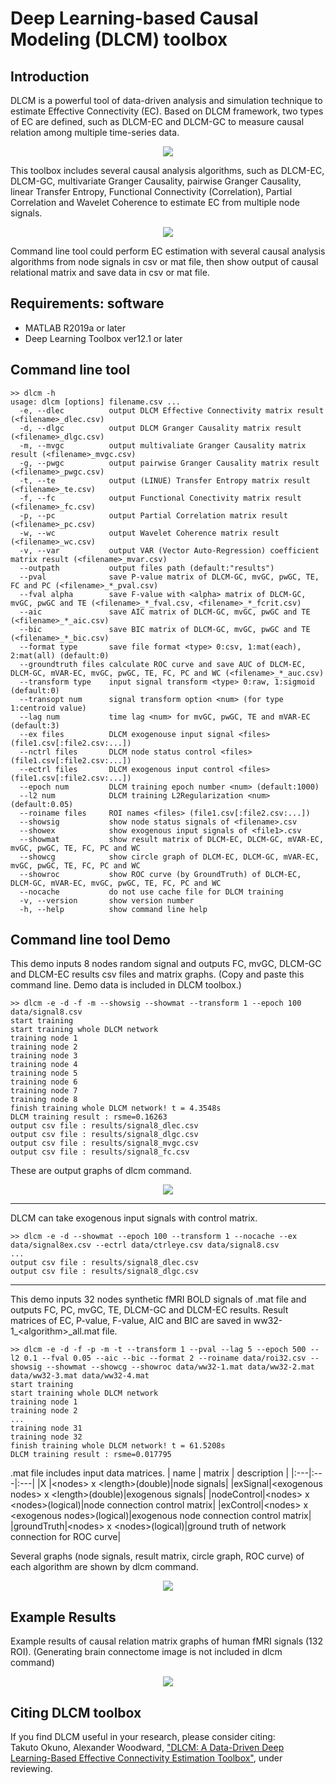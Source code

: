 # Deep Learning-based Causal Modeling (DLCM) toolbox

## Introduction
DLCM is a powerful tool of data-driven analysis and simulation technique to estimate Effective Connectivity (EC).
Based on DLCM framework, two types of EC are defined, such as DLCM-EC and DLCM-GC to measure causal relation among multiple time-series data.
<div align="center">
<img src="data/figure1.jpg">
</div>

This toolbox includes several causal analysis algorithms, such as DLCM-EC, DLCM-GC, multivariate Granger Causality, pairwise Granger Causality,
linear Transfer Entropy, Functional Connectivity (Correlation), Partial Correlation and Wavelet Coherence to estimate EC from multiple node signals.
<div align="center">
<img src="data/figure3b.jpg">
</div>

Command line tool could perform EC estimation with several causal analysis algorithms from node signals in csv or mat file,
then show output of causal relational matrix and save data in csv or mat file.

## Requirements: software
* MATLAB R2019a or later
* Deep Learning Toolbox ver12.1 or later

## Command line tool
~~~
>> dlcm -h
usage: dlcm [options] filename.csv ...
  -e, --dlec          output DLCM Effective Connectivity matrix result (<filename>_dlec.csv)
  -d, --dlgc          output DLCM Granger Causality matrix result (<filename>_dlgc.csv)
  -m, --mvgc          output multivaliate Granger Causality matrix result (<filename>_mvgc.csv)
  -g, --pwgc          output pairwise Granger Causality matrix result (<filename>_pwgc.csv)
  -t, --te            output (LINUE) Transfer Entropy matrix result (<filename>_te.csv)
  -f, --fc            output Functional Conectivity matrix result (<filename>_fc.csv)
  -p, --pc            output Partial Correlation matrix result (<filename>_pc.csv)
  -w, --wc            output Wavelet Coherence matrix result (<filename>_wc.csv)
  -v, --var           output VAR (Vector Auto-Regression) coefficient matrix result (<filename>_mvar.csv)
  --outpath           output files path (default:"results")
  --pval              save P-value matrix of DLCM-GC, mvGC, pwGC, TE, FC and PC (<filename>_*_pval.csv)
  --fval alpha        save F-value with <alpha> matrix of DLCM-GC, mvGC, pwGC and TE (<filename>_*_fval.csv, <filename>_*_fcrit.csv)
  --aic               save AIC matrix of DLCM-GC, mvGC, pwGC and TE (<filename>_*_aic.csv)
  --bic               save BIC matrix of DLCM-GC, mvGC, pwGC and TE (<filename>_*_bic.csv)
  --format type       save file format <type> 0:csv, 1:mat(each), 2:mat(all) (default:0)
  --groundtruth files calculate ROC curve and save AUC of DLCM-EC, DLCM-GC, mVAR-EC, mvGC, pwGC, TE, FC, PC and WC (<filename>_*_auc.csv)
  --transform type    input signal transform <type> 0:raw, 1:sigmoid (default:0)
  --transopt num      signal transform option <num> (for type 1:centroid value)
  --lag num           time lag <num> for mvGC, pwGC, TE and mVAR-EC (default:3)
  --ex files          DLCM exogenouse input signal <files> (file1.csv[:file2.csv:...])
  --nctrl files       DLCM node status control <files> (file1.csv[:file2.csv:...])
  --ectrl files       DLCM exogenous input control <files> (file1.csv[:file2.csv:...])
  --epoch num         DLCM training epoch number <num> (default:1000)
  --l2 num            DLCM training L2Regularization <num> (default:0.05)
  --roiname files     ROI names <files> (file1.csv[:file2.csv:...])
  --showsig           show node status signals of <filename>.csv
  --showex            show exogenous input signals of <file1>.csv
  --showmat           show result matrix of DLCM-EC, DLCM-GC, mVAR-EC, mvGC, pwGC, TE, FC, PC and WC
  --showcg            show circle graph of DLCM-EC, DLCM-GC, mVAR-EC, mvGC, pwGC, TE, FC, PC and WC
  --showroc           show ROC curve (by GroundTruth) of DLCM-EC, DLCM-GC, mVAR-EC, mvGC, pwGC, TE, FC, PC and WC
  --nocache           do not use cache file for DLCM training
  -v, --version       show version number
  -h, --help          show command line help
~~~

## Command line tool Demo
This demo inputs 8 nodes random signal and outputs FC, mvGC, DLCM-GC and DLCM-EC results csv files and matrix graphs.
(Copy and paste this command line. Demo data is included in DLCM toolbox.)
~~~
>> dlcm -e -d -f -m --showsig --showmat --transform 1 --epoch 100 data/signal8.csv
start training
start training whole DLCM network
training node 1
training node 2
training node 3
training node 4
training node 5
training node 6
training node 7
training node 8
finish training whole DLCM network! t = 4.3548s
DLCM training result : rsme=0.16263
output csv file : results/signal8_dlec.csv
output csv file : results/signal8_dlgc.csv
output csv file : results/signal8_mvgc.csv
output csv file : results/signal8_fc.csv
~~~
These are output graphs of dlcm command.
<div align="center">
<img src="data/rdmfig1.jpg">
</div>

___
DLCM can take exogenous input signals with control matrix.
~~~
>> dlcm -e -d --showmat --epoch 100 --transform 1 --nocache --ex data/signal8ex.csv --ectrl data/ctrleye.csv data/signal8.csv
...
output csv file : results/signal8_dlec.csv
output csv file : results/signal8_dlgc.csv
~~~
___
This demo inputs 32 nodes synthetic fMRI BOLD signals of .mat file and outputs FC, PC, mvGC, TE, DLCM-GC and DLCM-EC results.
Result matrices of EC, P-value, F-value, AIC and BIC are saved in ww32-1_&lt;algorithm&gt;_all.mat file.
~~~
>> dlcm -e -d -f -p -m -t --transform 1 --pval --lag 5 --epoch 500 --l2 0.1 --fval 0.05 --aic --bic --format 2 --roiname data/roi32.csv --showsig --showmat --showcg --showroc data/ww32-1.mat data/ww32-2.mat data/ww32-3.mat data/ww32-4.mat
start training
start training whole DLCM network
training node 1
training node 2
...
training node 31
training node 32
finish training whole DLCM network! t = 61.5208s
DLCM training result : rsme=0.017795
~~~
.mat file includes input data matrices.
| name | matrix | description |
|:---|:---|:---|
|X |&lt;nodes&gt; x &lt;length&gt;(double)|node signals|
|exSignal|&lt;exogenous nodes&gt; x &lt;length&gt;(double)|exogenous signals|
|nodeControl|&lt;nodes&gt; x &lt;nodes&gt;(logical)|node connection control matrix|
|exControl|&lt;nodes&gt; x &lt;exogenous nodes&gt;(logical)|exogenous node connection control matrix|
|groundTruth|&lt;nodes&gt; x &lt;nodes&gt;(logical)|ground truth of network connection for ROC curve|

Several graphs (node signals, result matrix, circle graph, ROC curve) of each algorithm are shown by dlcm command.
<div align="center">
<img src="data/rdmfig2.jpg">
</div>

## Example Results
Example results of causal relation matrix graphs of human fMRI signals (132 ROI).
(Generating brain connectome image is not included in dlcm command)
<div align="center">
<img src="data/figure9b.jpg">
</div>

## Citing DLCM toolbox
If you find DLCM useful in your research, please consider citing:  
Takuto Okuno, Alexander Woodward,
["DLCM: A Data-Driven Deep Learning-Based Effective Connectivity Estimation Toolbox"](https://yahoo.com/), under reviewing.

